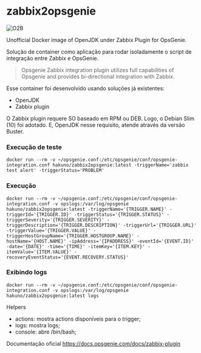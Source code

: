 # zabbix2opsgenie

![O2B](https://www.o2b.com.br/wp-content/uploads/2018/07/o2b-logo-dark.png)

Unofficial Docker image of OpenJDK under Zabbix Plugin for OpsGenie.

Solução de container como aplicação para rodar isoladamente o script de integração entre Zabbix e OpsGenie.

> Opsgenie Zabbix integration plugin utilizes full capabilities of Opsgenie and provides bi-directional integration with Zabbix.

Esse container foi desenvolvido usando soluções já existentes:
* OpenJDK
* Zabbix plugin

O Zabbix plugin requere SO baseado em RPM ou DEB. Logo, o Debian Slim (10) foi adotado. E, OpenJDK nesse requisito, atende através da versão Buster.

### Execução de teste
```
docker run --rm -v ~/opsgenie.conf:/etc/opsgenie/conf/opsgenie-integration.conf hakuno/zabbix2opsgenie:latest -triggerName='zabbix test alert' -triggerStatus='PROBLEM'
```

### Execução
```
docker run --rm -v ~/opsgenie.conf:/etc/opsgenie/conf/opsgenie-integration.conf -v opslogs:/var/log/opsgenie hakuno/zabbix2opsgenie:latest -triggerName='{TRIGGER.NAME}' -triggerId='{TRIGGER.ID}' -triggerStatus='{TRIGGER.STATUS}' -triggerSeverity='{TRIGGER.SEVERITY}' -triggerDescription='{TRIGGER.DESCRIPTION}' -triggerUrl='{TRIGGER.URL}' -triggerValue='{TRIGGER.VALUE}' -triggerHostGroupName='{TRIGGER.HOSTGROUP.NAME}' -hostName='{HOST.NAME}' -ipAddress='{IPADDRESS}' -eventId='{EVENT.ID}' -date='{DATE}' -time='{TIME}' -itemKey='{ITEM.KEY}' -itemValue='{ITEM.VALUE}' -recoveryEventStatus='{EVENT.RECOVERY.STATUS}'
```

### Exibindo logs
```
docker run --rm -v ~/opsgenie.conf:/etc/opsgenie/conf/opsgenie-integration.conf -v opslogs:/var/log/opsgenie hakuno/zabbix2opsgenie:latest logs
```

Helpers
* actions: mostra actions disponíveis para o trigger;
* logs: mostra logs;
* console: abre /bin/bash;

Documentação oficial
https://docs.opsgenie.com/docs/zabbix-plugin
